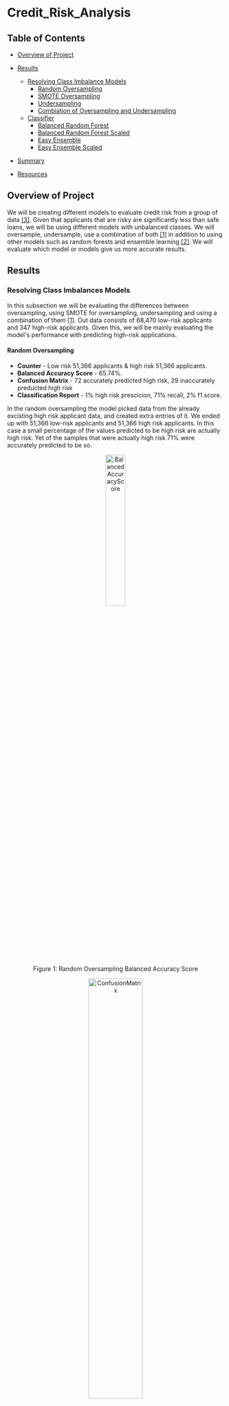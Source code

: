 # Credit_Risk_Analysis

## Table of Contents
- [Overview of Project](#OverviewProject)
- [Results](#Results)
  * [Resolving Class Imbalance Models](#RCI)
    - [Random Oversampling](#RO)
    - [SMOTE Oversampling](#SMOTE)
    - [Undersampling](#US)
    - [Combiation of Oversampling and Undersampling](#COMB)
  * [Classifier](#RFC)
    - [Balanced Random Forest](#BRF)
    - [Balanced Random Forest Scaled](#BRFS)
    - [Easy Ensemble](#EE)
    - [Easy Ensemble Scaled](#EES)

- [Summary](#Summary)
- [Resources](#Resources)

## <a name="OverviewProject"></a>Overview of Project

We will be creating different models to evaluate credit risk from a group of data [[3]](#3). Given that applicants that are risky are significantly less than safe loans, we will be using different models with unbalanced classes. We will oversample, undersample, use a combination of both [[1]](#1) in addition to using other models such as random forests and ensemble learning [[2]](#2). We will evaluate which model or models give us more accurate results.

## <a name="Results"></a>Results


### <a name="RCI"></a>Resolving Class Imbalances Models

In this subsection we will be evaluating the differences between oversampling, using SMOTE for oversampling, undersampling and using a combination of them [[1]](#1). Out data consists of 68,470 low-risk applicants and 347 high-risk applicants.  Given this, we will be mainly evaluating the model's performance with predicting high-risk applications.  

#### <a name="RO"></a>Random Oversampling

  * **Counter** - Low risk 51,366 applicants & high risk 51,366 applicants.
  * **Balanced Accuracy Score** - 65.74%.
  * **Confusion Matrix** -  72 accurately predicted high risk, 29 inaccurately preducted high risk
  * **Classification Report** -  1%  high risk prescicion, 71% recall, 2% f1 score.  

In the random oversampling the model picked data from the already excisting high risk applicant data, and created extra entries of it. We ended up with 51,366 low-risk applicants and 51,366 high risk applicants. 
In this case a small percentage of the values predicted to be high risk are actually high risk. Yet of the samples that were actually high risk 71% were accurately predicted to be so. 

<p align="center"> <img src="Resources/RandomOverSampler/BalancedAccuracyScore.png" width ="30%" alt="BalancedAccuracyScore"> </p>
<p align="center"> Figure 1: Random Oversampling Balanced Accuracy Score</p> 

<p align="center"> <img src="Resources/RandomOverSampler/ConfusionMatrix.png" width ="50%" alt="ConfusionMatrix"> </p>
<p align="center"> Figure 2: Random Oversampling Confusion Matrix</p> 

<p align="center"> <img src="Resources/RandomOverSampler/ClassificationReportImbalanced.png" width ="70%" alt="ClassificationReportImbalanced"> </p>
<p align="center"> Figure 3: Random Oversampling Classification Report Imbalanced</p> 


#### <a name="SMOTE"></a>SMOTE Oversampling

  * **Counter** - Low risk 51,366 applicants & high risk 51,366 applicants.
  * **Balanced Accuracy Score** - 66.22%.
  * **Confusion Matrix** -  64 accurately predicted high risk, 37 inaccurately preducted high risk
  * **Classification Report** -  1%  high risk prescicion, 63% recall, 2% f1 score.  

<p align="center"> <img src="Resources/SmoteOversampling/BalancedAccuracyScore.png" width ="30%" alt="BalancedAccuracyScore"> </p>
<p align="center"> Figure 4: SMOTE Oversampling Balanced Accuracy Score</p> 

<p align="center"> <img src="Resources/SmoteOversampling/ConfusionMatrix.png" width ="50%" alt="ConfusionMatrix"> </p>
<p align="center"> Figure 5: SMOTE Oversampling Confusion Matrix</p> 

<p align="center"> <img src="Resources/SmoteOversampling/ClassificationReportImbalanced.png" width ="70%" alt="ClassificationReportImbalanced"> </p>
<p align="center"> Figure 6: SMOTE Oversampling Classification Report Imbalanced</p> 


#### <a name="US"></a>Undersampling

  * **Counter** - Low risk 246 applicants & high risk 246 applicants.
  * **Balanced Accuracy Score** - 54.42%.
  * **Confusion Matrix** -  70 accurately predicted high risk, 31 inaccurately preducted high risk
  * **Classification Report** -  1%  high risk prescicion, 69% recall, 2% f1 score.  

<p align="center"> <img src="Resources/Undersampling/BalancedAccuracyScore.png" width ="30%" alt="BalancedAccuracyScore"> </p>
<p align="center"> Figure 7: Undersampling Balanced Accuracy Score</p> 

<p align="center"> <img src="Resources/Undersampling/ConfusionMatrix.png" width ="50%" alt="ConfusionMatrix"> </p>
<p align="center"> Figure 8: Undersampling Confusion Matrix</p> 

<p align="center"> <img src="Resources/Undersampling/ClassificationReportImbalanced.png" width ="70%" alt="ClassificationReportImbalanced"> </p>
<p align="center"> Figure 9: Unersampling Classification Report Imbalanced</p> 

#### <a name="COMB"></a>Combination of Oversampling and Undersampling

  * **Counter** - Low risk 68,430 applicants & high risk 68,460 applicants.
  * **Balanced Accuracy Score** - 64.47%.
  * **Confusion Matrix** -  73 accurately predicted high risk, 28 inaccurately preducted high risk
  * **Classification Report** -  1%  high risk prescicion, 72% recall, 2% f1 score.  

<p align="center"> <img src="Resources/CombinationSampling/BalancedAccuracyScore.png" width ="30%" alt="BalancedAccuracyScore"> </p>
<p align="center"> Figure 10: Combination Sampling Balanced Accuracy Score</p> 

<p align="center"> <img src="Resources/CombinationSampling/ConfusionMatrix.png" width ="50%" alt="ConfusionMatrix"> </p>
<p align="center"> Figure 11: Combination Sampling Confusion Matrix</p> 

<p align="center"> <img src="Resources/CombinationSampling/ClassificationReportImbalanced.png" width ="70%" alt="ClassificationReportImbalanced"> </p>
<p align="center"> Figure 12: Combination Sampling Classification Report Imbalanced</p> 

### <a name="RFC"></a>Classifier Models

In this subsection we will be evaluating boostrapping and Random Forest [[2]](#2). Out data consists of 68,470 low-risk applicants and 347 high-risk applicants.  Given this, we will be mainly evaluating the model's performance with predicting high-risk applications.  


#### <a name="BRF"></a>Balanced Random Forest

  * **Balanced Accuracy Score** - 78.85%.
  * **Confusion Matrix** -  71 accurately predicted high risk, 30 inaccurately preducted high risk
  * **Classification Report** -  3%  high risk prescicion, 70% recall, 6% f1 score.  

<p align="center"> <img src="Resources/BalancedRandomForest/BalancedAccuracyScore.png" width ="30%" alt="BalancedAccuracyScore"> </p>
<p align="center"> Figure 13: Balanced Random Forest Balanced Accuracy Score</p> 

<p align="center"> <img src="Resources/BalancedRandomForest/ConfusionMatrix.png" width ="50%" alt="ConfusionMatrix"> </p>
<p align="center"> Figure 14: Balanced Random Forest Confusion Matrix</p> 

<p align="center"> <img src="Resources/BalancedRandomForest/ClassificationReportImbalanced.png" width ="70%" alt="ClassificationReportImbalanced"> </p>
<p align="center"> Figure 15: Balanced Random Forest Classification Report Imbalanced</p> 

<p align="center"> <img src="Resources/BalancedRandomForest/FeatureImportances.png" width ="70%" alt="FeatureImportances"> </p>
<p align="center"> Figure 16: Balanced Random Forest Feature Importances</p> 

#### <a name="BRFS"></a>Balanced Random Forest Scaled

  * **Balanced Accuracy Score** - 78.85%.
  * **Confusion Matrix** -  71 accurately predicted high risk, 30 inaccurately preducted high risk
  * **Classification Report** -  3%  high risk prescicion, 70% recall, 6% f1 score.  

<p align="center"> <img src="Resources/BalancedRandomForestScaled/BalancedAccuracyScore.png" width ="30%" alt="BalancedAccuracyScore"> </p>
<p align="center"> Figure 17: Balanced Random Forest Scaled Balanced Accuracy Score</p> 

<p align="center"> <img src="Resources/BalancedRandomForestScaled/ConfusionMatrix.png" width ="50%" alt="ConfusionMatrix"> </p>
<p align="center"> Figure 18: Balanced Random Forest Scaled Confusion Matrix</p> 

<p align="center"> <img src="Resources/BalancedRandomForestScaled/ClassificationReportImbalanced.png" width ="70%" alt="ClassificationReportImbalanced"> </p>
<p align="center"> Figure 19: Balanced Random Forest Scaled Classification Report Imbalanced</p> 

<p align="center"> <img src="Resources/BalancedRandomForestScaled/FeatureImportances.png" width ="70%" alt="FeatureImportances"> </p>
<p align="center"> Figure 20: Balanced Random Forest Scaled Feature Importances</p> 



#### <a name="EE"></a>Easy Ensemble


<p align="center"> <img src="Resources/EasyEnsemble/BalancedAccuracyScore.png" width ="30%" alt="BalancedAccuracyScore"> </p>
<p align="center"> Figure 21: Easy Ensemble Accuracy Score</p> 

<p align="center"> <img src="Resources/EasyEnsemble/ConfusionMatrix.png" width ="50%" alt="ConfusionMatrix"> </p>
<p align="center"> Figure 22: Easy Ensemble Confusion Matrix</p> 

<p align="center"> <img src="Resources/EasyEnsemble/ClassificationReportImbalanced.png" width ="70%" alt="ClassificationReportImbalanced"> </p>
<p align="center"> Figure 23: Easy Ensemble Classification Report Imbalanced</p> 

#### <a name="EES"></a>Easy Ensemble Scaled

<p align="center"> <img src="Resources/EasyEnsembleScaled/BalancedAccuracyScore.png" width ="30%" alt="BalancedAccuracyScore"> </p>
<p align="center"> Figure 24: Easy Ensemble Scaled Balanced Accuracy Score</p> 

<p align="center"> <img src="Resources/EasyEnsembleScaled/ConfusionMatrix.png" width ="50%" alt="ConfusionMatrix"> </p>
<p align="center"> Figure 25: Easy Ensemble Scaled Confusion Matrix</p> 

<p align="center"> <img src="Resources/EasyEnsembleScaled/ClassificationReportImbalanced.png" width ="70%" alt="ClassificationReportImbalanced"> </p>
<p align="center"> Figure 26: Easy Ensemble Scaled Classification Report Imbalanced</p> 

## <a name="Summary"></a> Summary

In this case, we prefer models with higher recall percentages for the high-risk population than having good prescicion. It is better to incorrectly label low risk participants as high risk, and have further evaluation for them than to innacurately approve credit for people that are high risk with their credit.

From the models addressing the class imbalances we see that the combination sampling has the best high risk recall with 72%, yet compared to the other models it does not perform as well with the low risk recall having labeled 28 entries as false low risk cases. The random oversampling in this case has 71% of high risk recall (29 false low risk cases), yet the number of false high risk cases is 600 less than the one for the combination sampling. It would take additional resources to make the false risk cases be cleared as low risk. So in this case from the class imbalance models, the random oversampling is the most accurate. 

Overall the classifier models perform better than the ones addressing the sample size. Of those, the Easy Ensemble AdaBoost Classifier performs the best predicting the high risk cases. I ran the same models with scaled data and yet those models did not perform better than the ones ran with the original data sets. Although you could suspect that this could be due to overfitting, we would not be able to prove that to be the case without running a different set of data.

## <a name="Resources"></a>Resources

<a name="1">[1]</a> [Loan Credit Risk Resampling Code](https://github.com/tamiespinosa/Credit_Risk_Analysis/blob/11852332e1ce9a54f127814a186441e0cd2dcf5c/credit_risk_resampling.ipynb)

<a name="2">[2]</a> [Loan Credit Risk Ensemble Code](https://github.com/tamiespinosa/Credit_Risk_Analysis/blob/11852332e1ce9a54f127814a186441e0cd2dcf5c/credit_risk_ensemble.ipynb)

<a name="3">[3]</a> [Loan Data](https://github.com/tamiespinosa/Credit_Risk_Analysis/blob/11852332e1ce9a54f127814a186441e0cd2dcf5c/Resources/LoanStats_2019Q1.csv)

[4] https://docs.github.com/en/get-started/writing-on-github/getting-started-with-writing-and-formatting-on-github/basic-writing-and-formatting-syntax
